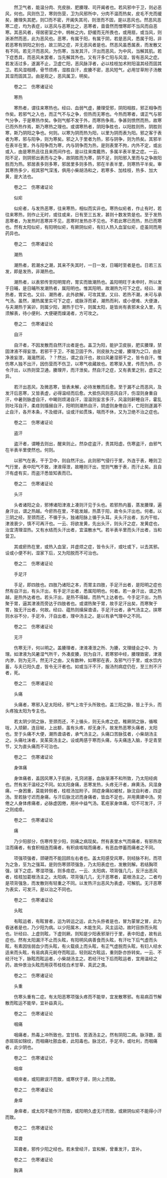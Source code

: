<!-- { "loadSidebar": true } -->
　　然卫气者，能温分肉、充皮肤、肥腠理、司开阖者也。若风邪中于卫，则必恶风，何也。风则伤卫，寒则伤营，卫为风邪所中，分肉不温而热矣，皮毛不充而缓矣，腠理失其肥，则□而不密，开阖失其司，则泄而不固，是以恶风也。然恶风恶寒二症，均为表症，以恶风与恶寒比之，恶寒者，啬啬然而憎寒即不当风而自恶寒。其恶风者，得居密室之中，帏帐之内，舒缓而无所畏也，或用扇，或当风，则淅淅然而恶，此为恶风也。恶寒，有属于阳，有属于阴，若是恶风，悉属于阳，非若恶寒有阴阳之别也，故三阴之症，并无恶风者是也。然恶风虽悉属表，而发散又有不同。若无汗而恶风，为伤寒，当发其汗。汗出而恶风，为中风，当解其肌。若下症悉具，而恶风未罢者，当先解其外也。又有汗多亡阳与风湿，皆有恶风之症。若发活过多，遂漏不止，卫虚亡阳，恶风脉浮者，必以桂枝加术附阳温其经而固其卫。若风湿相搏，骨节烦疼，湿胜自汗，皮腠不密，恶风短气，必用甘草附子汤散其湿而固其卫。由是观之，恶风属卫，明矣。

　　卷之二　伤寒诸证论

　　寒热

　　寒热者，谓往来寒热也。经曰、血弱气虚，腠理受邪，阴阳相胜，邪正相争而作矣。若邪气之入也，而正气不与之争，但热而无寒也。今热而寒者，谓正气与邪气分争，于是寒热作矣。争则气郁不发于外，而寒热争焉，争甚则愤然而热，故寒已而外热作焉，斯乃寒热之理也。或谓寒热者，阴阳争胜也，以阳胜则热，阴胜则寒，斯乃阴阳之争也。何则。以寒为阴而热为阳，以里为阴而表为阳。邪之客于表者为寒，邪与阳争，则为寒矣。邪之入于里者为热，邪与阴争，则为热矣。其邪半在表半在里，外与阳争而为寒，内与阴争而为热，是则表里不拘，内外不定，或出或入，由是寒热且往且来而间作也，是以往来南戴热，多属半表半里之症。一云、阳不足，则阴邪出表而与之争，故阴胜而为寒，阴不足，则阳邪入里而与之争故阳胜而为热。邪居表多则多寒，邪居里多则多热，邪在半表半里，则寒热平半矣。审其寒热多少，视其邪气深浅，俱用小柴胡汤和之，若寒多、加桂枝，热多、加大黄，是大法也。

　　卷之二　伤寒诸证论

　　似疟

　　似疟者，与发热恶寒，往来寒热，相似而实非也。寒热似疟者，作止有时，若往来寒热，则作止无时，或往或来，日有至三五发，甚则十数发势是也。至于发热恶寒者，为发热时恶寒并不见，恶寒时发热亦不见也。不若此寒已而热，热已而寒也。然有太阳似疟，有阳明似疟，有厥阴似疟，有妇人热入血室似疟，症虽同而用药异也。

　　卷之二　伤寒诸证论

　　潮热

　　潮热者，若潮水之潮，其来不失其时，一日一发，日晡时至者是也。日若三五发，即是发热，非潮热也。

　　潮热者，以表邪传至阳明胃府，胃实而致潮热也。盖阳明旺于未申时，所以发于日晡，是日晡所发潮热者，属阳明也。惟其阳明，故潮热为可下之症。经曰、潮热者，胃实也。又曰、潮热者，此外欲解，可攻其里。又曰、若热不潮，未可与承气汤。虽然，潮热属里实可下之症，或脉浮而紧，潮热而利，或小便难、大便溏，与夫潮热于寅卯，则属少阳，潮热于巳午，则属太阳，是皆尚有表邪未全入里，先须解表，待小便利、大便硬而燥渴者，方可攻之。

　　卷之二　伤寒诸证论

　　自汗

　　自汗者，不因发散而自然汗出者是也。盖卫为阳，能护卫皮肤，肥实腠理，禁固津液不得妄泄。若邪干于卫，不能卫固于外，则皮肤为之缓，腠理为之□，由是净液妄泄，濈濈然润，？？然出，谓之自汗也，故曰风暑湿邪干之，皆令自汗。惟伤寒人独不出汗，因伤营而不伤卫，以寒气收藏故也。若寒渐入里，传而为热，亦令汗出，以热则营卫通，腠理开，而汗泄矣。然自汗之症，又有表里之别，虚实之异。

　　若汗出恶风，及微恶寒，皆表未解，必待发散而后愈。至于漏不止而恶风，及发汗后恶寒，又皆表虚，必得温经而后愈。大抵伤风则恶风自汗，伤湿则身重自汗，中暑则脉虚自汗，中暍则烦渴自汗，湿温则妄言多汗，风温则鼾睡自汗，霍乱则吐泻自汗，柔痉则搐搦自汗，阳明则潮热自汗，阴虚则身倦自汗，亡阳则遂漏不止自汗，各开本条，不及细详。设或汗如贯珠，喘而不休，又为卫绝不治之症也。

　　卷之二　伤寒诸证论

　　盗汗

　　盗汗者，谓睡去则出，醒来则止。然杂症盗汗，责其阳虚。伤寒盗汗，由邪气在半表半里使然也。何则。

　　以邪气在表，干于卫中，则自然汗出。此则邪气侵行于里，外连于表，睡则卫气行里，表中阳气不致，津液得泄，故睡则汗出，觉则气散于表，而汗止矣。且自汗有虚有实，而盗汗悉皆知表而已。

　　卷之二　伤寒诸证论

　　头汗

　　头者诸阳之会，邪博诸阳津液上凑则汗见于头也。若邪热内蓄，蒸发腠理，遍身汗出，谓之热越。今瘀热在里，不能发越，热蒸于阳，故令头汗出也。何者。以三阴之经，至颈而还，不循于头，独诸阳脉上循于头耳。夫头汗出者，五内干枯，津液衰少，慎不可再汗也。一云、将欲发黄，先出头汗，则头汗之症，发黄症也，治宜清理湿热。又有水结而头汗出者，宜温散水气。若半表半里而头汗出者，当和营卫。

　　其或瘀热在里，或热入血室，并虚烦之症，皆令头汗，或吐或下，以去其邪。设或小便不利，湿家下后，又为阳脱而不可治也。

　　卷之二　伤寒诸证论

　　手足汗

　　手足，即四肢也。四肢乃诸阳之本，而胃主四肢，手足汗出者，是阳明之症也然有自汗出，有头汗出，有手足汗出者，悉属阳明也。何者。若一身汗出，谓之热越，是热外达者也。若头汗出，是热不得越，而热气上达者也。今手足汗出，为热聚于胃，逼其津液而旁达于四肢者也。或谓热聚于胃，故手足汗出矣，而寒聚于胃，独无汗出者，何故。经曰、蕴热则燥屎谵语，手足汗出者，承气汤主之。挟寒则水谷不分，手足冷，汗自出者，理中汤主之。是以有承气理中之不同。

　　卷之二　伤寒诸证论

　　无汗

　　伤寒无汗，何以明之。盖腠理者，津液凑泄之所、为腠，文理缝会之中、为理。如津液为风暑湿气所干，外凑皮腠，则为自汗。若寒邪中经，腠理致密，津液内渗，则为无汗。然无汗之由，又有数种，如寒邪在表，及邪气行于里，或水饮内蓄，与夫已阳久虚，皆令无汗者也。如或当汗不汗，服汤剂病症仍在，至三剂不汗者，死。

　　卷之二　伤寒诸证论

　　头痛

　　头痛者，寒邪入足太阳经，邪气上攻于头所致也。盖三阳之脉，皆上于头，而头疼独太阳为专主也。

　　若太阴少阴之脉，至颈而还，不上循头，则无头疼之症。稚厥阴之脉，循喉咙，入颃颡，连目眦，上出额，虽有头疼，却无身汗。故发热恶寒头痛者，太阳也。至于头痛不大便，潮热谵语者，承气汤主之。头痛口苦脉弦者，小柴胡汤主之。头痛吐沫者，吴茱萸汤主之。设或两感于寒而头痛，与夫痛连入脑，手足青至节，又为直头痛而不可治也。

　　卷之二　伤寒诸证论

　　身体痛

　　身体痛者，盖因风寒入于肌肤，孔窍闭塞，血脉渐滞不和所致，乃太阳经病也。然有发汗温经之不同。如太阳身痛，恶寒发热，头疼无汗者，麻黄汤。风湿身痛，一身困重，莫能转侧者，桂枝汤加附子。阴症身痛如被杖，脉沈自利者，四逆汤。至若脉寸迟而身痛，与汗后脉沈迟而身痛者，皆血不足也，并用黄建中汤。劳倦之人身体疼痛者，必脉虚因倦，用补中益气汤。茗疮家身体痛，切不可发汗，汗之则成痉。

　　卷之二　伤寒诸证论

　　痛

　　乃少阳部分，伤寒传至少阳，则痛之病现矣。然有表里水气而痛者，有邪热攻注而痛者，有食积相连而痛者，有积痰咳喘而痛者，有恶血停蓄而痛者之不同。

　　项强项强者，颈硬而不能回顾左右者也。盖太阳感受风寒，则经脉不利，而项为之急，巠为之强耳。是则伤寒颈项强急，乃太阳表症也，发散则解。若结胸项强，误下之症。寒湿项强，则多痉症。一云、太阳病，项背强几几，反汗出恶风者，桂枝加葛根汤主之。太阳病，项背强几几，无汗恶寒者，葛根汤主之。二者均是项背强急，而发散则有轻重之不同。以发热汗出恶风为表虚，可解肌。无汗恶寒为表实，可发汗。是以治之不同也。

　　卷之二　伤寒诸证论

　　头眩

　　有眩运者，有眩冒者，运为转运之运，此为头斿者是也，冒为蒙冒之冒，此为昏迷者是也，乃少阳为病。以少阳属木，木能生风，风主运动，故时目斿而头眩也。针经曰、上虚则眩，下虚则厥。则知是少阳表邪渐行于里，表中阳虚，故有此症也。然有太阳漏汗不止而头眩，有阳明风病善食而头眩，有汗吐下后气虚而头眩，有素因怯弱血少而头眩，有火载痰上而头眩，有正气虚脱而头眩，有妇人经水适来而头眩，有易病真元耗夺而眩运，轻则起方眩运，重则卧亦斿转矣。一云、不经汗吐下，脉眩而眩运者，小柴胡汤主之。若经汗吐下后而眩运者，宜用温经之药，故仲景治头眩而用茯苓桂枝白术甘草、真武之类。

　　卷之二　伤寒诸证论

　　头重

　　伤寒头重有二症。有太阳恶寒项强头疼而不能举，宜发散寒邪。有易病百节解散而眩运不能举，宜补益真元。

　　卷之二　伤寒诸证论

　　咽痛

　　咽痛者，热毒上冲所致也，宜甘桔、苦酒汤主之。然有阴阳二病。脉浮数，面赤斑斑如锦纹，而咽痛吐脓血者，此阳毒也。脉沈迟，手足冷，或吐利，而咽痛者，此少阴也。

　　卷之二　伤寒诸证论

　　咽痒

　　咽痒者，或阳厥误汗而致，或寒伏于肾，阴火上而致。

　　卷之二　伤寒诸证论

　　身痒

　　身痒者，或太阳不能作汗而致，或阳明久虚无汗而致，或厥阴似疟不能得小汗而致。

　　卷之二　伤寒诸证论

　　耳聋

　　耳聋者，邪传少阳之经也。若未曾经汗，宜和解，曾重发汗，宜补。

　　卷之二　伤寒诸证论

　　胸满

